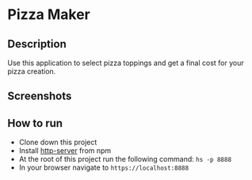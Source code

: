 # Pizza Maker

## Description
<!-- the description will get bigger as the projects get bigger -->
Use this application to select pizza toppings and get a final cost for your pizza creation.

## Screenshots


## How to run
* Clone down this project
* Install [http-server](https://www.npmjs.com/package/http-server) from npm
* At the root of this project run the following command: `hs -p 8888`
* In your browser navigate to `https://localhost:8888`
